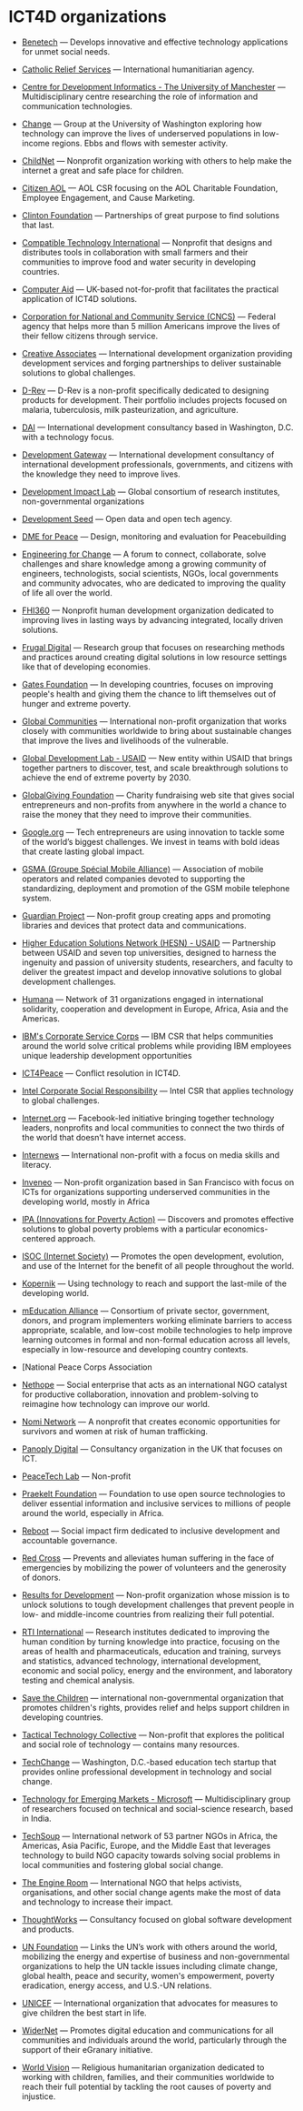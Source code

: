 # ICT4D organizations

- [Benetech](http://benetech.org) — Develops innovative and effective technology applications for unmet social needs.

- [Catholic Relief Services](https://www.crs.org/) — International humanitiarian agency.

- [Centre for Development Informatics - The University of Manchester](http://www.cdi.manchester.ac.uk/) — Multidisciplinary centre researching the role of information and communication technologies.

- [Change](http://change.washington.edu) — Group at the University of Washington exploring how technology can improve the lives of underserved populations in low-income regions. Ebbs and flows with semester activity.

- [ChildNet](http://childnet.com/) — Nonprofit organization working with others to help make the internet a great and safe place for children.

- [Citizen AOL](http://corp.aol.com/citizen-aol) — AOL CSR focusing on the AOL Charitable Foundation, Employee Engagement, and Cause Marketing.

- [Clinton Foundation](https://www.clintonfoundation.org/) — Partnerships of great purpose to find solutions that last.

- [Compatible Technology International](http://compatibletechnology.org/) — Nonprofit that designs and distributes tools in collaboration with small farmers and their communities to improve food and water security in developing countries.

- [Computer Aid](http://computeraid.org) — UK-based not-for-profit that facilitates the practical application of ICT4D solutions.

- [Corporation for National and Community Service (CNCS)](http://nationalservice.gov) — Federal agency that helps more than 5 million Americans improve the lives of their fellow citizens through service.

- [Creative Associates](http://creativeassociatesinternational.com) — International development organization providing development services and forging partnerships to deliver sustainable solutions to global challenges.

- [D-Rev](http://d-rev.org) — D-Rev is a non-profit specifically dedicated to designing products for development. Their portfolio includes projects focused on malaria, tuberculosis, milk pasteurization, and agriculture.

- [DAI](http://dai.com) — International development consultancy based in Washington, D.C. with a technology focus.

- [Development Gateway](http://developmentgateway.org) — International development consultancy of international development professionals, governments, and citizens with the knowledge they need to improve lives.

- [Development Impact Lab](http://dil.berkeley.edu) — Global consortium of research institutes, non-governmental organizations

- [Development Seed](https://developmentseed.org/) — Open data and open tech agency.

- [DME for Peace](http://dmeforpeace.org/) — Design, monitoring and evaluation for Peacebuilding

- [Engineering for Change](https://engineeringforchange.org/) — A forum to connect, collaborate, solve challenges and share knowledge among a growing community of engineers, technologists, social scientists, NGOs, local governments and community advocates, who are dedicated to improving the quality of life all over the world.

- [FHI360](http://fhi360.org) — Nonprofit human development organization dedicated to improving lives in lasting ways by advancing integrated, locally driven solutions.

- [Frugal Digital](http://frugaldigital.org/) — Research group that focuses on researching methods and practices around creating digital solutions in low resource settings like that of developing economies.

- [Gates Foundation](http://gatesfoundation.org/) — In developing countries, focuses on improving people's health and giving them the chance to lift themselves out of hunger and extreme poverty.

- [Global Communities](http://globalcommunities.org) — International non-profit organization that works closely with communities worldwide to bring about sustainable changes that improve the lives and livelihoods of the vulnerable.

- [Global Development Lab - USAID](http://usaid.gov/globaldevlab) — New entity within USAID that brings together partners to discover, test, and scale breakthrough solutions to achieve the end of extreme poverty by 2030.

- [GlobalGiving Foundation](http://globalgiving.org) — Charity fundraising web site that gives social entrepreneurs and non-profits from anywhere in the world a chance to raise the money that they need to improve their communities.

- [Google.org](http://google.org) — Tech entrepreneurs are using innovation to tackle some of the world’s biggest challenges. We invest in teams with bold ideas that create lasting global impact.

- [GSMA (Groupe Spécial Mobile Alliance)](http://gsma.com) — Association of mobile operators and related companies devoted to supporting the standardizing, deployment and promotion of the GSM mobile telephone system.

- [Guardian Project](http://guardianproject.info) — Non-profit group creating apps and promoting libraries and devices that protect data and communications.

- [Higher Education Solutions Network (HESN) - USAID](http://usaid.gov/hesn) — Partnership between USAID and seven top universities, designed to harness the ingenuity and passion of university students, researchers, and faculty to deliver the greatest impact and develop innovative solutions to global development challenges.

- [Humana](http://humana.org) — Network of 31 organizations engaged in international solidarity, cooperation and development in Europe, Africa, Asia and the Americas.

- [IBM's Corporate Service Corps](http://www.ibm.com/ibm/responsibility/corporateservicecorps/) — IBM CSR that helps communities around the world solve critical problems while providing IBM employees unique leadership development opportunities

- [ICT4Peace](http://ict4peace.org/) — Conflict resolution in ICT4D.

- [Intel Corporate Social Responsibility](http://intel.com/content/www/us/en/corporate-responsibility/corporate-responsibility.html) — Intel CSR that applies technology to global challenges.

- [Internet.org](http://internet.org) — Facebook-led initiative bringing together technology leaders, nonprofits and local communities to connect the two thirds of the world that doesn’t have internet access.

- [Internews](https://www.internews.org/) — International non-profit with a focus on media skills and literacy.

- [Inveneo](http://www.inveneo.org/) — Non-profit organization based in San Francisco with focus on ICTs for organizations supporting underserved communities in the developing world, mostly in Africa

- [IPA (Innovations for Poverty Action)](http://poverty-action.org) — Discovers and promotes effective solutions to global poverty problems with a particular economics-centered approach.

- [ISOC (Internet Society)](http://internetsociety.org) — Promotes the open development, evolution, and use of the Internet for the benefit of all people throughout the world.

- [Kopernik](https://kopernik.info/) — Using technology to reach and support the last-mile of the developing world.

- [mEducation Alliance](http://meducationalliance.org) — Consortium of private sector, government, donors, and program implementers working eliminate barriers to access appropriate, scalable, and low-cost mobile technologies to help improve learning outcomes in formal and non-formal education across all levels, especially in low-resource and developing country contexts.

- [National Peace Corps Association

- [Nethope](http://nethope.org/) — Social enterprise that acts as an international NGO catalyst for productive collaboration, innovation and problem-solving to reimagine how technology can improve our world.

- [Nomi Network](http://www.nominetwork.org/) — A nonprofit that creates economic opportunities for survivors and women at risk of human trafficking.

- [Panoply Digital](https://www.panoplydigital.com) — Consultancy organization in the UK that focuses on ICT.

- [PeaceTech Lab](http://www.peacetechlab.org/) — Non-profit

- [Praekelt Foundation](http://praekeltfoundation.org) — Foundation to use open source technologies to deliver essential information and inclusive services to millions of people around the world, especially in Africa.

- [Reboot](http://reboot.org) — Social impact firm dedicated to inclusive development and accountable governance.

- [Red Cross](http://redcross.org) — Prevents and alleviates human suffering in the face of emergencies by mobilizing the power of volunteers and the generosity of donors.

- [Results for Development](http://r4d.org) — Non-profit organization whose mission is to unlock solutions to tough development challenges that prevent people in low- and middle-income countries from realizing their full potential.

- [RTI International](http://rti.org) — Research institutes dedicated to improving the human condition by turning knowledge into practice, focusing on the areas of health and pharmaceuticals, education and training, surveys and statistics, advanced technology, international development, economic and social policy, energy and the environment, and laboratory testing and chemical analysis.

- [Save the Children](http://savethechildren.org) — international non-governmental organization that promotes children's rights, provides relief and helps support children in developing countries.

- [Tactical Technology Collective](https://tacticaltech.org/) — Non-profit that explores the political and social role of technology — contains many resources.

- [TechChange](http://techchange.org) — Washington, D.C.-based education tech startup that provides online professional development in technology and social change.

- [Technology for Emerging Markets - Microsoft](https://www.microsoft.com/en-us/research/group/technology-for-emerging-markets/) — Multidisciplinary group of researchers focused on technical and social-science research, based in India.

- [TechSoup](http://techsoup.org/) — International network of 53 partner NGOs in Africa, the Americas, Asia Pacific, Europe, and the Middle East that leverages technology to build NGO capacity towards solving social problems in local communities and fostering global social change.

- [The Engine Room](https://www.theengineroom.org/) — International NGO that helps activists, organisations, and other social change agents make the most of data and technology to increase their impact.

- [ThoughtWorks](http://thoughtworks.com) — Consultancy focused on global software development and products.

- [UN Foundation](http://unfoundation.org) — Links the UN’s work with others around the world, mobilizing the energy and expertise of business and non-governmental organizations to help the UN tackle issues including climate change, global health, peace and security, women's empowerment, poverty eradication, energy access, and U.S.-UN relations.

- [UNICEF](http://unicef.org) — International organization that advocates for measures to give children the best start in life.

- [WiderNet](http://widernet.org) — Promotes digital education and communications for all communities and individuals around the world, particularly through the support of their eGranary initiative.

- [World Vision](http://worldvision.org) — Religious humanitarian organization dedicated to working with children, families, and their communities worldwide to reach their full potential by tackling the root causes of poverty and injustice.


